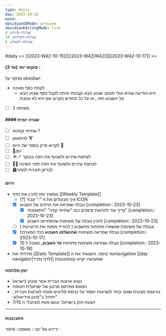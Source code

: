 ```yaml
---
type: daily
day: 2023-10-16
mood: 
obsidianUIMode: preview
obsidianEditingMode: live
אנרגיה-פיזית: 4
אנרגיה-חקרנית: 10
אנרגיה-רגשית: 5
---
```

#daily 
<< [[2023-W42-10-15]]|[[2023-W42|W42]]|[[2023-W42-10-17]] >>


#### פוקוס יומי (עד 3) :
מחקר על obsidian
- לקחת כסף מאינה
	- היא הודיעה שהיא אולי תעזוב שבוע הבא וקבעתי איתה לקבל כסף שבוע הבא על השבוע הזה , או על כל החודש הקרוב אם היא לא עוזבת 
- [ ] משימה 3
 
#### #### שגרה יומית
- [ ] ☕שתיתי קפה ?
- [ ] להתאמן 🏋
- [ ] לקרוא פרק בספר של היום 📔
- [ ] 📕יומן
- [ ] ☀️🪥 לצחצח שיניים ולשטוף את הפה בבוקר
- [ ] 🌚🧼 לצחצח שיניים ולשטוף את הפה לפני השינה
- [ ] 🪦לבדוק תוכנית למחר

#### היום
- ממשיך את להכין את הדף [[Weekly Template]]
	- [?] איך מבטלים את ה ":" עבור ICON
	- [x] טבלה שמראה את הדפים של השבוע  [completion:: 2023-10-23]
		- [x] צריך עוד להראות סימנים כמו "שתיתי קפה" "התאמנתי" [completion:: 2023-10-23]
		- [x] להכין טבלה של משימות שהסתיימו השבוע [completion:: 2023-10-23]
	- [ ] וטבלה של משימות שנשארו פתוחות מהשבוע ( להוריד ממנה את הרוטינות )
	- [x] טבלה שמראה משימות **שהושלמו השבוע** בכל המערכת  [completion:: 2023-10-17]
	- [x] טבלה שמראה משימות פתוחות **עד השבוע,** מוגבל ל 10  [completion:: 2023-10-18]
- סידרתי את [[Daily Template]] עוד טיפה. והוצאתי את הnavigation  [[day navigator|לדף נפרד]] שמעכשיו יקרא קומפונטנות 

#### יומן מלחמה
- נשיא ארצות הברית אמר שיגיע לישראל
-  חמאס מפרסם סרטון של ישראלית חטופה
-  טראמפ מבטיח שאם יבחר לנשיאות יאסור על כניסת פליטים מעזה לארצות הברית , יתחיל ב"סינון אידיאולוגי" 
- הצעת חוק בישראל: עונש מוות למחבלי ה 7/10

-----
#### התבוננות 
דירוג של יום :: 
משפט:: 
סיפור:: 

